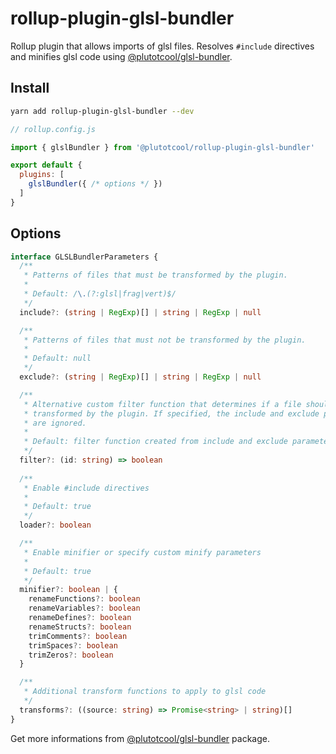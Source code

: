 # rollup-plugin-glsl-bundler

Rollup plugin that allows imports of glsl files. Resolves `#include` directives and minifies glsl code using [@plutotcool/glsl-bundler](https://github.com/plutotcool/glsl-bundler/tree/alpha/packages/glsl-bundler).

## Install

```bash
yarn add rollup-plugin-glsl-bundler --dev
```

```javascript
// rollup.config.js

import { glslBundler } from '@plutotcool/rollup-plugin-glsl-bundler'

export default {
  plugins: [
    glslBundler({ /* options */ })
  ]
}
```

## Options

```typescript
interface GLSLBundlerParameters {
  /**
   * Patterns of files that must be transformed by the plugin.
   * 
   * Default: /\.(?:glsl|frag|vert)$/
   */
  include?: (string | RegExp)[] | string | RegExp | null

  /**
   * Patterns of files that must not be transformed by the plugin.
   * 
   * Default: null
   */
  exclude?: (string | RegExp)[] | string | RegExp | null

  /**
   * Alternative custom filter function that determines if a file should be
   * transformed by the plugin. If specified, the include and exclude parameters
   * are ignored.
   * 
   * Default: filter function created from include and exclude parameters
   */
  filter?: (id: string) => boolean
  
  /**
   * Enable #include directives
   *
   * Default: true
   */
  loader?: boolean

  /**
   * Enable minifier or specify custom minify parameters
   *
   * Default: true
   */
  minifier?: boolean | {
    renameFunctions?: boolean
    renameVariables?: boolean
    renameDefines?: boolean
    renameStructs?: boolean
    trimComments?: boolean
    trimSpaces?: boolean
    trimZeros?: boolean
  }

  /**
   * Additional transform functions to apply to glsl code
   */
  transforms?: ((source: string) => Promise<string> | string)[]
}
```

Get more informations from [@plutotcool/glsl-bundler](https://github.com/plutotcool/glsl-bundler/tree/alpha/packages/glsl-bundler#readme) package.
